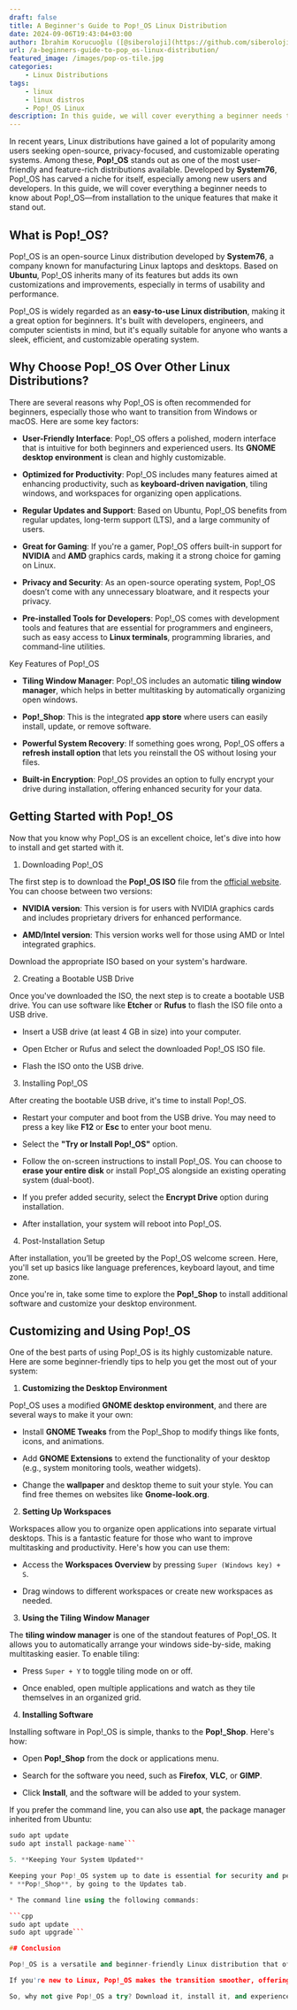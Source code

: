 ```yaml
---
draft: false
title: A Beginner's Guide to Pop!_OS Linux Distribution
date: 2024-09-06T19:43:04+03:00
author: İbrahim Korucuoğlu ([@siberoloji](https://github.com/siberoloji))
url: /a-beginners-guide-to-pop_os-linux-distribution/
featured_image: /images/pop-os-tile.jpg
categories:
    - Linux Distributions
tags:
    - linux
    - linux distros
    - Pop!_OS Linux
description: In this guide, we will cover everything a beginner needs to know about Pop!_OS—from installation to the unique features that make it stand out.
---
```

In recent years, Linux distributions have gained a lot of popularity among users seeking open-source, privacy-focused, and customizable operating systems. Among these, **Pop!_OS** stands out as one of the most user-friendly and feature-rich distributions available. Developed by **System76**, Pop!_OS has carved a niche for itself, especially among new users and developers. In this guide, we will cover everything a beginner needs to know about Pop!_OS—from installation to the unique features that make it stand out.

## What is Pop!_OS?

Pop!_OS is an open-source Linux distribution developed by **System76**, a company known for manufacturing Linux laptops and desktops. Based on **Ubuntu**, Pop!_OS inherits many of its features but adds its own customizations and improvements, especially in terms of usability and performance.

Pop!_OS is widely regarded as an **easy-to-use Linux distribution**, making it a great option for beginners. It's built with developers, engineers, and computer scientists in mind, but it's equally suitable for anyone who wants a sleek, efficient, and customizable operating system.

## Why Choose Pop!_OS Over Other Linux Distributions?

There are several reasons why Pop!_OS is often recommended for beginners, especially those who want to transition from Windows or macOS. Here are some key factors:

* **User-Friendly Interface**: Pop!_OS offers a polished, modern interface that is intuitive for both beginners and experienced users. Its **GNOME desktop environment** is clean and highly customizable.

* **Optimized for Productivity**: Pop!_OS includes many features aimed at enhancing productivity, such as **keyboard-driven navigation**, tiling windows, and workspaces for organizing open applications.

* **Regular Updates and Support**: Based on Ubuntu, Pop!_OS benefits from regular updates, long-term support (LTS), and a large community of users.

* **Great for Gaming**: If you're a gamer, Pop!_OS offers built-in support for **NVIDIA** and **AMD** graphics cards, making it a strong choice for gaming on Linux.

* **Privacy and Security**: As an open-source operating system, Pop!_OS doesn’t come with any unnecessary bloatware, and it respects your privacy.

* **Pre-installed Tools for Developers**: Pop!_OS comes with development tools and features that are essential for programmers and engineers, such as easy access to **Linux terminals**, programming libraries, and command-line utilities.

Key Features of Pop!_OS

* **Tiling Window Manager**: Pop!_OS includes an automatic **tiling window manager**, which helps in better multitasking by automatically organizing open windows.

* **Pop!_Shop**: This is the integrated **app store** where users can easily install, update, or remove software.

* **Powerful System Recovery**: If something goes wrong, Pop!_OS offers a **refresh install option** that lets you reinstall the OS without losing your files.

* **Built-in Encryption**: Pop!_OS provides an option to fully encrypt your drive during installation, offering enhanced security for your data.

## Getting Started with Pop!_OS

Now that you know why Pop!_OS is an excellent choice, let's dive into how to install and get started with it.

1. Downloading Pop!_OS

The first step is to download the **Pop!_OS ISO** file from the <a href="https://pop.system76.com/">official website</a>. You can choose between two versions:

* **NVIDIA version**: This version is for users with NVIDIA graphics cards and includes proprietary drivers for enhanced performance.

* **AMD/Intel version**: This version works well for those using AMD or Intel integrated graphics.

Download the appropriate ISO based on your system's hardware.

2. Creating a Bootable USB Drive

Once you've downloaded the ISO, the next step is to create a bootable USB drive. You can use software like **Etcher** or **Rufus** to flash the ISO file onto a USB drive.

* Insert a USB drive (at least 4 GB in size) into your computer.

* Open Etcher or Rufus and select the downloaded Pop!_OS ISO file.

* Flash the ISO onto the USB drive.

3. Installing Pop!_OS

After creating the bootable USB drive, it's time to install Pop!_OS.

* Restart your computer and boot from the USB drive. You may need to press a key like **F12** or **Esc** to enter your boot menu.

* Select the **"Try or Install Pop!_OS"** option.

* Follow the on-screen instructions to install Pop!_OS. You can choose to **erase your entire disk** or install Pop!_OS alongside an existing operating system (dual-boot).

* If you prefer added security, select the **Encrypt Drive** option during installation.

* After installation, your system will reboot into Pop!_OS.

4. Post-Installation Setup

After installation, you’ll be greeted by the Pop!_OS welcome screen. Here, you'll set up basics like language preferences, keyboard layout, and time zone.

Once you're in, take some time to explore the **Pop!_Shop** to install additional software and customize your desktop environment.

## Customizing and Using Pop!_OS

One of the best parts of using Pop!_OS is its highly customizable nature. Here are some beginner-friendly tips to help you get the most out of your system:

1. **Customizing the Desktop Environment**

Pop!_OS uses a modified **GNOME desktop environment**, and there are several ways to make it your own:

* Install **GNOME Tweaks** from the Pop!_Shop to modify things like fonts, icons, and animations.

* Add **GNOME Extensions** to extend the functionality of your desktop (e.g., system monitoring tools, weather widgets).

* Change the **wallpaper** and desktop theme to suit your style. You can find free themes on websites like **Gnome-look.org**.

2. **Setting Up Workspaces**

Workspaces allow you to organize open applications into separate virtual desktops. This is a fantastic feature for those who want to improve multitasking and productivity. Here's how you can use them:

* Access the **Workspaces Overview** by pressing `Super (Windows key) + S`.

* Drag windows to different workspaces or create new workspaces as needed.

3. **Using the Tiling Window Manager**

The **tiling window manager** is one of the standout features of Pop!_OS. It allows you to automatically arrange your windows side-by-side, making multitasking easier. To enable tiling:

* Press `Super + Y` to toggle tiling mode on or off.

* Once enabled, open multiple applications and watch as they tile themselves in an organized grid.

4. **Installing Software**

Installing software in Pop!_OS is simple, thanks to the **Pop!_Shop**. Here's how:

* Open **Pop!_Shop** from the dock or applications menu.

* Search for the software you need, such as **Firefox**, **VLC**, or **GIMP**.

* Click **Install**, and the software will be added to your system.

If you prefer the command line, you can also use **apt**, the package manager inherited from Ubuntu:

```cpp
sudo apt update
sudo apt install package-name```

5. **Keeping Your System Updated**

Keeping your Pop!_OS system up to date is essential for security and performance improvements. Updates can be installed via:
* **Pop!_Shop**, by going to the Updates tab.

* The command line using the following commands:

```cpp
sudo apt update
sudo apt upgrade```

## Conclusion

Pop!_OS is a versatile and beginner-friendly Linux distribution that offers a clean, modern interface combined with powerful productivity features. Whether you're a developer, a gamer, or just someone looking to explore the world of Linux, Pop!_OS is a fantastic choice. With its focus on ease of use, security, and regular updates, it strikes the perfect balance between simplicity and functionality.

If you're new to Linux, Pop!_OS makes the transition smoother, offering a highly customizable environment that's easy to get started with. Whether you're looking to boost your productivity with its tiling window manager or delve into coding, Pop!_OS has the tools you need.

So, why not give Pop!_OS a try? Download it, install it, and experience the flexibility and power of Linux firsthand.
